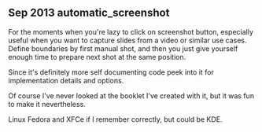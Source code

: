 ## Sep 2013 automatic_screenshot
For the moments when you're lazy to click on screenshot button, especially useful when you want to capture slides from a video or similar use cases.
Define boundaries by first manual shot, and then you just give yourself enough time to prepare next shot at the same position.

Since it's definitely more self documenting code peek into it for implementation details and options.

Of course I've never looked at the booklet I've created with it, but it was fun to make it nevertheless.

Linux Fedora and XFCe if I remember correctly, but could be KDE.
